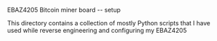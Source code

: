 EBAZ4205 Bitcoin miner board -- setup

This directory contains a collection of mostly Python scripts that I
have used while reverse engineering and configuring my EBAZ4205
